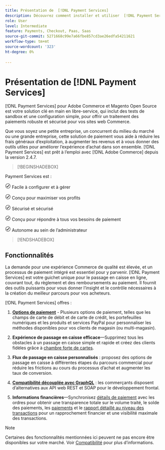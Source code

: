 ```yaml
---
title: Présentation de  [!DNL Payment Services]
description: Découvrez comment installer et utiliser  [!DNL Payment Services]  solution de traitement des paiements clé en main, robuste et sécurisée pour vos sites  [!DNL Adobe Commerce]  et  [!DNL Magento Open Source] .
role: User
level: Intermediate
feature: Payments, Checkout, Paas, Saas
source-git-commit: 5271668c99e7a66fbe857cd3ae26edfa54211621
workflow-type: tm+mt
source-wordcount: '323'
ht-degree: 0%

---
```



# Présentation de [!DNL Payment Services]

[!DNL Payment Services] pour Adobe Commerce et Magento Open Source est votre solution clé en main en libre-service, qui inclut des tests de sandbox et une configuration simple, pour offrir un traitement des paiements robuste et sécurisé pour vos sites web Commerce.

Que vous soyez une petite entreprise, un concurrent du milieu du marché ou une grande entreprise, cette solution de paiement vous aide à réduire les frais généraux d’exploitation, à augmenter les revenus et à vous donner des outils utiles pour améliorer l’expérience d’achat dans son ensemble. [!DNL Payment Services] est prêt à l’emploi avec [!DNL Adobe Commerce] depuis la version 2.4.7.

>[!BEGINSHADEBOX]

Payment Services est :

![check](assets/icon-check.png) Facile à configurer et à gérer

![check](assets/icon-check.png) Conçu pour maximiser vos profits

![check](assets/icon-check.png) Sécurisé et sécurisé

![check](assets/icon-check.png) Conçu pour répondre à tous vos besoins de paiement

![check](assets/icon-check.png) Autonome au sein de l’administrateur

>[!ENDSHADEBOX]

## Fonctionnalités

La demande pour une expérience Commerce de qualité est élevée, et un processus de paiement intégré est essentiel pour y parvenir. [!DNL Payment Services] est votre guichet unique pour le passage en caisse en ligne, couvrant tout, du règlement et des remboursements au paiement. Il fournit des outils puissants pour vous donner l’insight et le contrôle nécessaires à la création du meilleur parcours pour vos acheteurs.

[!DNL Payment Services] offres :

1. **[Options de paiement](payments-options.md)** - Plusieurs options de paiement, telles que les champs de carte de débit et de carte de crédit, les portefeuilles numériques et les produits et services PayPal pour personnaliser les méthodes disponibles pour vos clients de magasin (ou multi-magasin).

1. **Expérience de passage en caisse efficace**—Supprimez tous les obstacles à un passage en caisse simple et rapide et créez des clients fidèles grâce à [chambre forte de cartes](vaulting.md).

1. **Flux de passage en caisse personnalisés** : proposez des options de passage en caisse à différentes étapes du parcours commercial pour réduire les frictions au cours du processus d’achat et augmenter les taux de conversion.

1. **[Compatibilité découplée avec GraphQL](https://developer.adobe.com/commerce/webapi/graphql/payment-services/)** : les commerçants disposent d’alternatives aux API web REST et SOAP pour le développement frontal.

1. **Informations financières**—Synchronisez [détails de paiement](order-payment-status.md) avec les ordres pour obtenir une transparence totale sur le volume traité, le solde des paiements, les [paiements](payouts.md) et le [rapport détaillé au niveau des transactions](reporting.md) pour un rapprochement financier et une visibilité maximale des transactions.

>[!NOTE]
>
> Certaines des fonctionnalités mentionnées ici peuvent ne pas encore être disponibles sur votre marché. Voir [Compatibilité](compatibility.md) pour plus d’informations.

